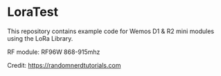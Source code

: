 # LoraTest
This repository contains example code for Wemos D1 &amp; R2 mini modules using the LoRa Library. 

RF module:
RF96W 868-915mhz

Credit:
https://randomnerdtutorials.com
